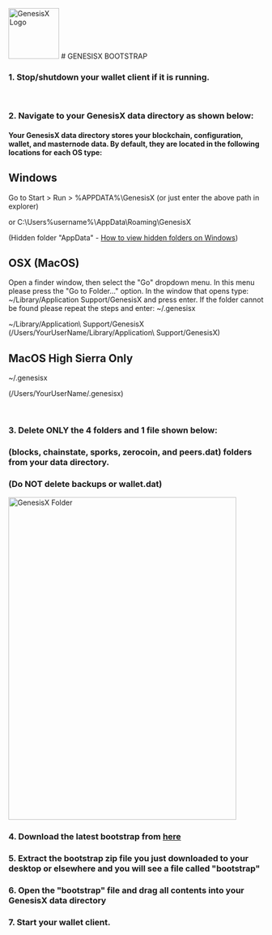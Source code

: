 <img src="https://genesisx.network/img/logo-small.png" alt="GenesisX Logo" width="100" height="auto"> # GENESISX BOOTSTRAP

### 1. Stop/shutdown your wallet client if it is running.
<br/>

### 2. Navigate to your GenesisX data directory as shown below:

#### Your GenesisX data directory stores your blockchain, configuration, wallet, and masternode data.  By default, they are located in the following locations for each OS type:

## Windows
Go to Start > Run > %APPDATA%\GenesisX
(or just enter the above path in explorer)

or C:\Users\%username%\AppData\Roaming\GenesisX

(Hidden folder "AppData" - [How to view hidden folders on Windows](https://www.howtogeek.com/howto/windows-vista/show-hidden-files-and-folders-in-windows-vista/))


## OSX (MacOS)
Open a finder window, then select the "Go" dropdown menu. In this menu please press the "Go to Folder..." option. In the window that opens type: ~/Library/Application Support/GenesisX and press enter. If the folder cannot be found please repeat the steps and enter: ~/.genesisx

~/Library/Application\ Support/GenesisX
(/Users/YourUserName/Library/Application\ Support/GenesisX)

## MacOS High Sierra Only

~/.genesisx

(/Users/YourUserName/.genesisx)

<br/>

### 3. Delete ONLY the 4 folders and 1 file shown below:
### (blocks, chainstate, sporks, zerocoin, and peers.dat) folders from your data directory.
### (Do NOT delete backups or wallet.dat)

<img src="http://downloads.genesisx.network/folder.png" alt="GenesisX Folder" width="450" height="636">

### 4. Download the latest bootstrap from [here](http://downloads.genesisx.network/bootstrap.zip)
### 5. Extract the bootstrap zip file you just downloaded to your desktop or elsewhere and you will see a file called "bootstrap"
### 6. Open the "bootstrap" file and drag all contents into your GenesisX data directory
### 7. Start your wallet client.
